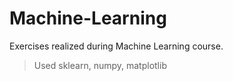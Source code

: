 # Machine-Learning
Exercises realized during Machine Learning course.
> Used sklearn, numpy, matplotlib
